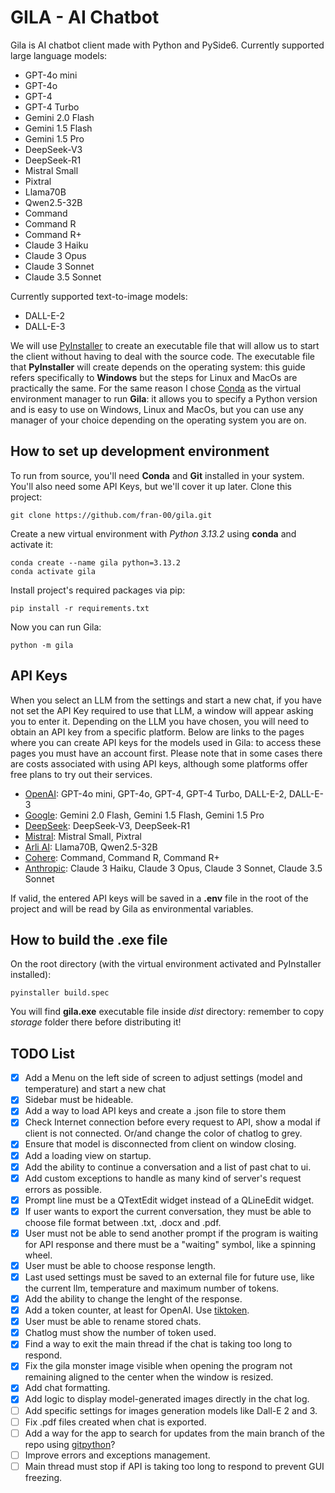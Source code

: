 # GILA - AI Chatbot

Gila is AI chatbot client made with Python and PySide6.
Currently supported large language models:

- GPT-4o mini
- GPT-4o
- GPT-4
- GPT-4 Turbo
- Gemini 2.0 Flash
- Gemini 1.5 Flash
- Gemini 1.5 Pro
- DeepSeek-V3
- DeepSeek-R1
- Mistral Small
- Pixtral
- Llama70B
- Qwen2.5-32B
- Command
- Command R
- Command R+
- Claude 3 Haiku
- Claude 3 Opus
- Claude 3 Sonnet
- Claude 3.5 Sonnet

Currently supported text-to-image models:

- DALL-E-2
- DALL-E-3

We will use [PyInstaller](https://pyinstaller.org/en/stable/operating-mode.html) to create an executable file that will allow us to start the client without having to deal with the source code. The executable file that **PyInstaller** will create depends on the operating system: this guide refers specifically to **Windows** but the steps for Linux and MacOs are practically the same. For the same reason I chose [Conda](https://docs.conda.io/projects/conda/en/latest/user-guide/getting-started.html) as the virtual environment manager to run **Gila**: it allows you to specify a Python version and is easy to use on Windows, Linux and MacOs, but you can use any manager of your choice depending on the operating system you are on.

## How to set up development environment

To run from source, you'll need **Conda** and **Git** installed in your system. You'll also need some API Keys, but we'll cover it up later. Clone this project:

```shell
git clone https://github.com/fran-00/gila.git
```

Create a new virtual environment with *Python 3.13.2* using **conda** and activate it:

```shell
conda create --name gila python=3.13.2
conda activate gila
```

Install project's required packages via pip:

```shell
pip install -r requirements.txt
```

Now you can run Gila:

```shell
python -m gila
```

## API Keys

When you select an LLM from the settings and start a new chat, if you have not set the API Key required to use that LLM, a window will appear asking you to enter it. Depending on the LLM you have chosen, you will need to obtain an API key from a specific platform. Below are links to the pages where you can create API keys for the models used in Gila: to access these pages you must have an account first. Please note that in some cases there are costs associated with using API keys, although some platforms offer free plans to try out their services.

- [OpenAI](https://platform.openai.com/settings/organization/general): GPT-4o mini, GPT-4o, GPT-4, GPT-4 Turbo, DALL-E-2, DALL-E-3
- [Google](https://aistudio.google.com/app/apikey): Gemini 2.0 Flash, Gemini 1.5 Flash, Gemini 1.5 Pro
- [DeepSeek](https://platform.deepseek.com/api_keys): DeepSeek-V3, DeepSeek-R1
- [Mistral](https://console.mistral.ai/api-keys): Mistral Small, Pixtral
- [Arli AI](https://www.arliai.com/account): Llama70B, Qwen2.5-32B
- [Cohere](https://dashboard.cohere.com/api-keys): Command, Command R, Command R+
- [Anthropic](https://console.anthropic.com/settings/keys): Claude 3 Haiku, Claude 3 Opus, Claude 3 Sonnet, Claude 3.5 Sonnet

If valid, the entered API keys will be saved in a **.env** file in the root of the project and will be read by Gila as environmental variables.

## How to build the .exe file

On the root directory (with the virtual environment activated and PyInstaller installed):

```shell
pyinstaller build.spec
```

You will find **gila.exe** executable file inside *dist* directory: remember to copy *storage* folder there before distributing it!

## TODO List

- [x] Add a Menu on the left side of screen to adjust settings (model and temperature) and start a new chat
- [x] Sidebar must be hideable.
- [x] Add a way to load API keys and create a .json file to store them
- [x] Check Internet connection before every request to API, show a modal if client is not connected. Or/and change the color of chatlog to grey.
- [x] Ensure that model is disconnected from client on window closing.
- [x] Add a loading view on startup.
- [x] Add the ability to continue a conversation and a list of past chat to ui.
- [x] Add custom exceptions to handle as many kind of server's request errors as possible.
- [x] Prompt line must be a QTextEdit widget instead of a QLineEdit widget.
- [x] If user wants to export the current conversation, they must be able to choose file format between .txt, .docx and .pdf.
- [x] User must not be able to send another prompt if the program is waiting for API response and there must be a "waiting" symbol, like a spinning wheel.
- [x] User must be able to choose response length.
- [x] Last used settings must be saved to an external file for future use, like the current llm, temperature and maximum number of tokens.
- [x] Add the ability to change the lenght of the response.
- [x] Add a token counter, at least for OpenAI. Use [tiktoken](https://github.com/openai/tiktoken).
- [x] User must be able to rename stored chats.
- [x] Chatlog must show the number of token used.
- [x] Find a way to exit the main thread if the chat is taking too long to respond.
- [x] Fix the gila monster image visible when opening the program not remaining aligned to the center when the window is resized.
- [x] Add chat formatting.
- [x] Add logic to display model-generated images directly in the chat log.
- [ ] Add specific settings for images generation models like Dall-E 2 and 3.
- [ ] Fix .pdf files created when chat is exported.
- [ ] Add a way for the app to search for updates from the main branch of the repo using [gitpython](https://gitpython.readthedocs.io/en/stable/)?
- [ ] Improve errors and exceptions management.
- [ ] Main thread must stop if API is taking too long to respond to prevent GUI freezing.
